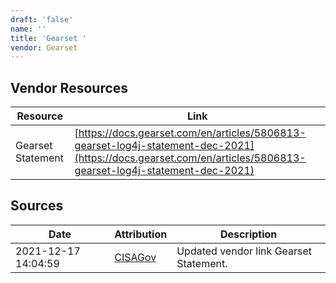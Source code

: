 ```yaml
---
draft: 'false'
name: ''
title: 'Gearset '
vendor: Gearset
---
```


## Vendor Resources
| Resource | Link |
| --- | --- |
| Gearset Statement | [https://docs.gearset.com/en/articles/5806813-gearset-log4j-statement-dec-2021](https://docs.gearset.com/en/articles/5806813-gearset-log4j-statement-dec-2021) |



## Sources
| Date | Attribution | Description |
| --- | --- | --- |
| 2021-12-17 14:04:59 | [CISAGov](https://raw.githubusercontent.com/cisagov/log4j-affected-db/develop/README.md) | Updated vendor link Gearset Statement.  |
